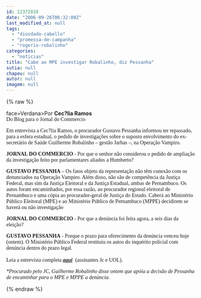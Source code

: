 ```yaml
---
id: 12372838
date: "2006-09-26T06:32:00Z"
last_modified_at: null
tags:
  - "diosdado-cabello"
  - "promessa-de-campanha"
  - "rogerio-robalinho"
categories:
  - "noticias"
title: "Cabe ao MPE investigar Robalinho, diz Pessanha"
sutia: null
chapeu: null
autor: null
imagem: null
---
```

{% raw %}
<p><P><FONT</p>
<p> face=Verdana>Por <STRONG>Cec?lia Ramos<BR></STRONG></FONT><FONT face=Verdana>Do Blog para o Jornal do Commercio</FONT></P></p>
<p><P><FONT face=Verdana>Em entrevista a Cec?lia Ramos,&nbsp;o procurador Gustavo Pessanha informou ter repassado, para a esfera estadual, o pedido de investigações sobre o suposto envolvimento do ex-secretário de Saúde Guilherme Robalinho – gestão Jarbas –, na Operação Vampiro. </FONT></P></p>
<p><P><FONT face=Verdana><STRONG>JORNAL DO COMMERCIO</STRONG> - Por que o senhor não considerou o pedido de ampliação da investigação feito por parlamentares aliados a Humberto?</FONT></P></p>
<p><P><FONT face=Verdana><STRONG>GUSTAVO&nbsp;PESSANHA</STRONG> – Os fatos objeto da representação não têm conexão com os denunciados na Operação Vampiro. Além disso, não são de competência da Justiça Federal, mas sim da Justiça Eleitoral e da Justiça Estadual, ambas de Pernambuco. Os autos foram encaminhados, por essa razão, ao procurador regional eleitoral de Pernambuco e uma cópia ao procurador-geral de Justiça do Estado. Caberá ao Ministério Público Eleitoral (MPE) e ao Ministério Público de Pernambuco (MPPE) decidirem se haverá ou não investigação<BR></FONT></P></p>
<p><P><FONT face=Verdana><STRONG>JORNAL DO COMMERCIO</STRONG> - Por que a denúncia foi feita agora, a seis dias da eleição?</FONT></P></p>
<p><P><FONT face=Verdana><STRONG>GUSTAVO PESSANHA&nbsp;</STRONG>- Porque o prazo para oferecimento da denúncia venceu hoje (ontem). O Ministério Público Federal restituiu os autos do inquérito policial com denúncia dentro do prazo legal.</FONT></P></p>
<p><P><FONT face=Verdana>Leia a entrevista completa </FONT><A href=\"https://jc3.uol.com.br/jornal/2006/09/26/not_202332.php\" target=_blank><STRONG><EM><FONT face=Verdana>aqui</FONT></EM></STRONG></A>&nbsp;<FONT face=Verdana> (assinantes Jc e UOL).</FONT></P></p>
<p><P><FONT face=Verdana><EM>*Procurado pelo JC, Guilherme Robalinho disse ontem que apóia a decisão de Pessanha de encaminhar para o MPE e MPPE a denúncia.</EM></FONT></P> </p>
{% endraw %}